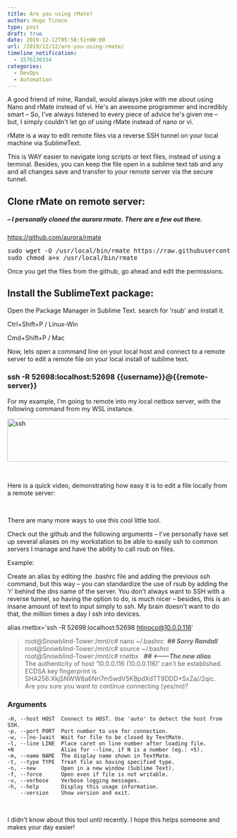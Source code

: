 ```yaml
---
title: Are you using rMate?
author: Hugo Tinoco
type: post
draft: true
date: 2019-12-12T05:58:51+00:00
url: /2019/12/12/are-you-using-rmate/
timeline_notification:
  - 1576130334
categories:
  - DevOps
  - Automation
---
```


A good friend of mine, Randall, would always joke with me about using Nano and rMate instead of vi. He's an awesome programmer and incredibly smart &#8211; So, I've always listened to every piece of advice he's given me &#8211; but, I simply couldn't let go of using rMate instead of nano or vi.

rMate is a way to edit remote files via a reverse SSH tunnel on your local machine via SublimeText.

This is WAY easier to navigate long scripts or text files, instead of using a terminal. Besides, you can keep the file open in a sublime text tab and any and all changes save and transfer to your remote server via the secure tunnel.

## Clone rMate on remote server:

##### _&#8211; I personally cloned the aurora rmate. There are a few out there._

<a href="https://github.com/aurora/rmate" target="_blank" rel="noopener">https://github.com/aurora/rmate</a>

<pre>sudo wget -O /usr/local/bin/rmate https://raw.githubusercontent.com/aurora/rmate/master/rmate
sudo chmod a+x /usr/local/bin/rmate</pre>

Once you get the files from the github, go ahead and edit the permissions.

## Install the SublimeText package:

Open the Package Manager in Sublime Text. search for &#8216;rsub' and install it.

Ctrl+Shift+P / Linux-Win

Cmd+Shift+P / Mac

Now, lets open a command line on your local host and connect to a remote server to edit a remote file on your local install of sublime text.

### **ssh -R 52698:localhost:52698 {{username}}@{{remote-server}}**

For my example, I'm going to remote into my local netbox server, with the following command from my WSL instance.

<img loading="lazy" class="alignnone size-full wp-image-112" src="http://localhost:8000/wp-content/uploads/2019/12/ssh.png" alt="ssh" width="894" height="98" srcset="http://localhost:8000/wp-content/uploads/2019/12/ssh.png 894w, http://localhost:8000/wp-content/uploads/2019/12/ssh-300x33.png 300w, http://localhost:8000/wp-content/uploads/2019/12/ssh-768x84.png 768w" sizes="(max-width: 894px) 100vw, 894px" />

&nbsp;

Here is a quick video, demonstrating how easy it is to edit a file locally from a remote server:

&nbsp;

There are many more ways to use this cool little tool.

Check out the github and the following arguments &#8211; I've personally have set up several aliases on my workstation to be able to easily ssh to common servers I manage and have the ability to call rsub on files.

Example:

Create an alias by editing the .bashrc file and adding the previous ssh command, but this way &#8211; you can standardize the use of rsub by adding the &#8216;r' behind the dns name of the server. You don't always want to SSH with a reverse tunnel, so having the option to do, is much nicer &#8211; besides, this is an insane amount of text to input simply to ssh. My brain doesn't want to do that, the million times a day I ssh into devices.

alias rnetbx='ssh -R 52698:localhost:52698 htinoco@10.0.0.116&#8242;

> root@Snowblind-Tower:/mnt/c# nano ~/.bashrc  _**\## Sorry Randall**_  
> root@Snowblind-Tower:/mnt/c# source ~/.bashrc  
> root@Snowblind-Tower:/mnt/c# rnetbx   _**\## <&#8212;&#8212;&#8212;The new alias**_  
> The authenticity of host &#8216;10.0.0.116 (10.0.0.116)' can't be established.
> ECDSA key fingerprint is SHA256:XkjSNWW8a6Nri7m5wdV5KBpdXdTT9DDD+SxZa//2qic.  
> Are you sure you want to continue connecting (yes/no)?

### Arguments

    -H, --host HOST  Connect to HOST. Use 'auto' to detect the host from SSH.
    -p, --port PORT  Port number to use for connection.
    -w, --[no-]wait  Wait for file to be closed by TextMate.
    -l, --line LINE  Place caret on line number after loading file.
    +N               Alias for --line, if N is a number (eg.: +5).
    -m, --name NAME  The display name shown in TextMate.
    -t, --type TYPE  Treat file as having specified type.
    -n, --new        Open in a new window (Sublime Text).
    -f, --force      Open even if file is not writable.
    -v, --verbose    Verbose logging messages.
    -h, --help       Display this usage information.
        --version    Show version and exit.

&nbsp;

I didn't know about this tool until recently. I hope this helps someone and makes your day easier!
